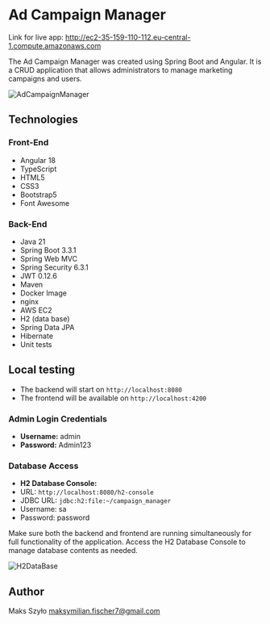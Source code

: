 # Ad Campaign Manager

Link for live app: http://ec2-35-159-110-112.eu-central-1.compute.amazonaws.com

The Ad Campaign Manager was created using Spring Boot and Angular. It is a CRUD application that allows administrators to manage marketing campaigns and users.

![AdCampaignManager](https://github.com/f1scher7/ad-campaign-manager/assets/115926717/be7de1e5-fc17-4952-9026-4a43fe8cadd5)

## Technologies

### Front-End
- Angular 18
- TypeScript
- HTML5
- CSS3
- Bootstrap5
- Font Awesome

### Back-End
- Java 21
- Spring Boot 3.3.1
- Spring Web MVC 
- Spring Security 6.3.1
- JWT 0.12.6
- Maven
- Docker Image
- nginx
- AWS EC2
- H2 (data base)
- Spring Data JPA
- Hibernate
- Unit tests
  
## Local testing

- The backend will start on `http://localhost:8080`
- The frontend will be available on `http://localhost:4200`

### Admin Login Credentials

- **Username:** admin
- **Password:** Admin123

### Database Access

- **H2 Database Console:**
- URL: `http://localhost:8080/h2-console`
- JDBC URL: `jdbc:h2:file:~/campaign_manager`
- Username: sa
- Password: password

Make sure both the backend and frontend are running simultaneously for full functionality of the application. Access the H2 Database Console to manage database contents as needed.

![H2DataBase](https://github.com/f1scher7/ad-campaign-manager/assets/115926717/c6794c63-cf80-4993-ad9f-176b93dcea27)

## Author

Maks Szyło maksymilian.fischer7@gmail.com

